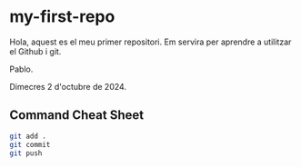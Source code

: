 # my-first-repo

Hola, aquest es el meu primer repositori. Em servira per aprendre a utilitzar el Github i git.

Pablo.

Dimecres 2 d'octubre de 2024.

## Command Cheat Sheet
```bash
git add .
git commit
git push
```
